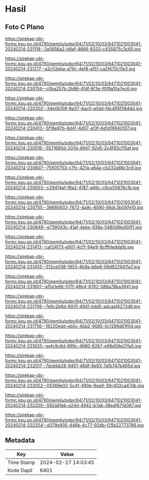 # Hasil

## Foto C Plano

https://sirekap-obj-formc.kpu.go.id/4790/pemilu/pdpr/64/71/02/10/03/6471021003041-20240214-231118--3a5656a2-b9af-4666-8333-c435875c3c65.jpg

https://sirekap-obj-formc.kpu.go.id/4790/pemilu/pdpr/64/71/02/10/03/6471021003041-20240214-231217--a2c52eba-a79c-4ef8-af51-ca2f470c11e3.jpg

https://sirekap-obj-formc.kpu.go.id/4790/pemilu/pdpr/64/71/02/10/03/6471021003041-20240214-230159--c0ba257b-2b86-4fdf-8f3e-f0f9a10a7ec6.jpg

https://sirekap-obj-formc.kpu.go.id/4790/pemilu/pdpr/64/71/02/10/03/6471021003041-20240214-230302--34e0b108-8a37-4ac0-a0dd-fdc495f5844d.jpg

https://sirekap-obj-formc.kpu.go.id/4790/pemilu/pdpr/64/71/02/10/03/6471021003041-20240214-230413--5f18e97b-6d41-4d07-a13f-6d1d19940107.jpg

https://sirekap-obj-formc.kpu.go.id/4790/pemilu/pdpr/64/71/02/10/03/6471021003041-20240214-230516--5571690d-207d-49d7-92d5-2c4f93cf15af.jpg

https://sirekap-obj-formc.kpu.go.id/4790/pemilu/pdpr/64/71/02/10/03/6471021003041-20240214-230607--75505753-c7fc-421a-a64a-cb232a86c3c9.jpg

https://sirekap-obj-formc.kpu.go.id/4790/pemilu/pdpr/64/71/02/10/03/6471021003041-20240214-230653--c29414af-f6a2-4187-a66c-c0ce50876c1b.jpg

https://sirekap-obj-formc.kpu.go.id/4790/pemilu/pdpr/64/71/02/10/03/6471021003041-20240214-230755--39680933-7872-4a9c-8590-06dc3b097e10.jpg

https://sirekap-obj-formc.kpu.go.id/4790/pemilu/pdpr/64/71/02/10/03/6471021003041-20240214-230849--e739043c-41af-4ebe-938a-5480d9bd00f1.jpg

https://sirekap-obj-formc.kpu.go.id/4790/pemilu/pdpr/64/71/02/10/03/6471021003041-20240214-231413--caf24f73-e901-4cf1-94e9-8cfffdedda1b.jpg

https://sirekap-obj-formc.kpu.go.id/4790/pemilu/pdpr/64/71/02/10/03/6471021003041-20240214-231455--512ce038-1953-4b9a-b6e8-09d9229411a7.jpg

https://sirekap-obj-formc.kpu.go.id/4790/pemilu/pdpr/64/71/02/10/03/6471021003041-20240214-231601--af5e1e66-517f-48b4-8762-088a78ba3941.jpg

https://sirekap-obj-formc.kpu.go.id/4790/pemilu/pdpr/64/71/02/10/03/6471021003041-20240214-231706--7e6c2b6d-6931-49d1-bdd5-adcaaf4272d8.jpg

https://sirekap-obj-formc.kpu.go.id/4790/pemilu/pdpr/64/71/02/10/03/6471021003041-20240214-231756--16220edd-eb5c-4bb2-9085-0c1299d01f04.jpg

https://sirekap-obj-formc.kpu.go.id/4790/pemilu/pdpr/64/71/02/10/03/6471021003041-20240214-231835--eefc9c6d-999c-4680-8267-e99d59e07fa5.jpg

https://sirekap-obj-formc.kpu.go.id/4790/pemilu/pdpr/64/71/02/10/03/6471021003041-20240214-232017--7dcbbb28-9401-46df-8e83-7a1b747b465d.jpg

https://sirekap-obj-formc.kpu.go.id/4790/pemilu/pdpr/64/71/02/10/03/6471021003041-20240214-232052--05369e02-5c41-490e-9ea9-39c402ca47db.jpg

https://sirekap-obj-formc.kpu.go.id/4790/pemilu/pdpr/64/71/02/10/03/6471021003041-20240214-232205--592a81eb-a24d-4942-b7ab-38eaf671d387.jpg

https://sirekap-obj-formc.kpu.go.id/4790/pemilu/pdpr/64/71/02/10/03/6471021003041-20240214-232254--d379e935-446b-4c77-924b-f25b22773766.jpg


## Metadata

| Key        | Value               |
| ---------- | ------------------- |
| Time Stamp | 2024-02-27 14:03:45 |
| Kode Dapil | 6401                |




